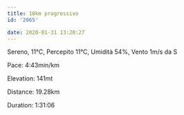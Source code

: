 ```yaml
---
title: 18km progressivo
id: '2065'

date: 2020-01-31 13:28:27
---
```


Sereno, 11°C, Percepito 11°C, Umidità 54%, Vento 1m/s da S

Pace: 4:43min/km

Elevation: 141mt

Distance: 19.28km

Duration: 1:31:06

<!-- ![image](/images/2021/08/20200131-activity-map_hufbe28284abd37d2053f74e10746d2725_81778_700x0_resize_box_3.png) -->
